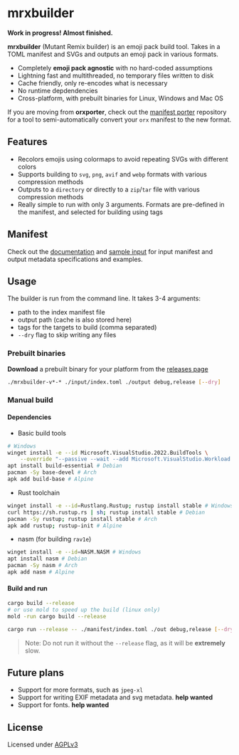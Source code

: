 # mrxbuilder

**Work in progress! Almost finished.**

**mrxbuilder** (Mutant Remix builder) is an emoji pack build tool. Takes in a TOML manifest and SVGs and outputs an emoji pack in various formats.

- Completely **emoji pack agnostic** with no hard-coded assumptions
- Lightning fast and multithreaded, no temporary files written to disk
- Cache friendly, only re-encodes what is necessary
- No runtime depdendencies
- Cross-platform, with prebuilt binaries for Linux, Windows and Mac OS

If you are moving from **orxporter**, check out the [manifest porter](https://github.com/mutant-remix/manifest-porter) repository for a tool to semi-automatically convert your `orx` manifest to the new format.

## Features
- Recolors emojis using colormaps to avoid repeating SVGs with different colors
- Supports building to `svg`, `png`, `avif` and `webp` formats with various compression methods
- Outputs to a `directory` or directly to a `zip`/`tar` file with various compression methods
- Really simple to run with only 3 arguments. Formats are pre-defined in the manifest, and selected for building using tags

## Manifest
Check out the [documentation](./docs) and [sample input](./sample-input) for input manifest and output metadata specifications and examples.

## Usage
The builder is run from the command line. It takes 3-4 arguments:
- path to the index manifest file
- output path (cache is also stored here)
- tags for the targets to build (comma separated)
- `--dry` flag to skip writing any files

### Prebuilt binaries
**Download** a prebuilt binary for your platform from the [releases page](https://github.com/mutant-remix/mrxbuilder/releases)

```bash
./mrxbuilder-v*-* ./input/index.toml ./output debug,release [--dry]
```

### Manual build
#### Dependencies
- Basic build tools
```bash
# Windows
winget install -e --id Microsoft.VisualStudio.2022.BuildTools \
    --override "--passive --wait --add Microsoft.VisualStudio.Workload.VCTools;includeRecommended"
apt install build-essential # Debian
pacman -Sy base-devel # Arch
apk add build-base # Alpine
```
- Rust toolchain
```bash
winget install -e --id=Rustlang.Rustup; rustup install stable # Windows
curl https://sh.rustup.rs | sh; rustup install stable # Debian
pacman -Sy rustup; rustup install stable # Arch
apk add rustup; rustup-init # Alpine
```
- nasm (for building `rav1e`)
```bash
winget install -e --id=NASM.NASM # Windows
apt install nasm # Debian
pacman -Sy nasm # Arch
apk add nasm # Alpine
```

#### Build and run
```bash
cargo build --release
# or use mold to speed up the build (linux only)
mold -run cargo build --release

cargo run --release -- ./manifest/index.toml ./out debug,release [--dry]
```

> Note: Do not run it without the `--release` flag, as it will be **extremely** slow.

## Future plans
- Support for more formats, such as `jpeg-xl`
- Support for writing EXIF metadata and svg metadata. **help wanted**
- Support for fonts. **help wanted**

## License
Licensed under [AGPLv3](./LICENSE)
